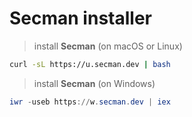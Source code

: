 # Secman installer

> install **Secman** (on macOS or Linux)

```bash
curl -sL https://u.secman.dev | bash
```

> install **Secman** (on Windows)

```powershell
iwr -useb https://w.secman.dev | iex
```
